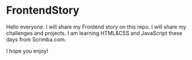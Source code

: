# FrontendStory

Hello everyone. I will share my Frontend story on this repo. I will share my challenges and projects. I am learning HTML&CSS and JavaScript these days from Scrimba.com.

I hope you enjoy!
